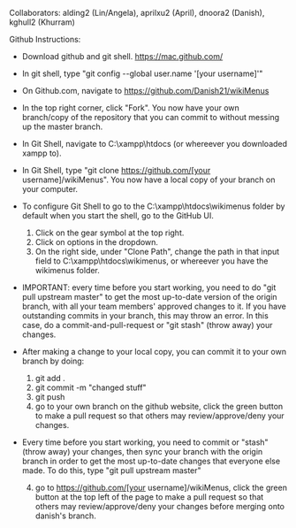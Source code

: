 Collaborators:
alding2 (Lin/Angela), aprilxu2 (April), dnoora2 (Danish), kghull2 (Khurram)

Github Instructions:

- Download github and git shell. https://mac.github.com/
- In git shell, type "git config --global user.name '[your username]'"
- On Github.com, navigate to https://github.com/Danish21/wikiMenus
- In the top right corner, click "Fork". You now have your own branch/copy of the repository that you can commit to without messing up the master branch.
- In Git Shell, navigate to C:\xampp\htdocs (or whereever you downloaded xampp to).
- In Git Shell, type "git clone https://github.com/[your username]/wikiMenus". You now have a local copy of your branch on your computer.
- To configure Git Shell to go to the C:\xampp\htdocs\wikimenus folder by default when you start the shell, go to the GitHub UI.
    1. Click on the gear symbol at the top right.
    2. Click on options in the dropdown.
    3. On the right side, under "Clone Path", change the path in that input field to C:\xampp\htdocs\wikimenus, or whereever you have the wikimenus folder.
- IMPORTANT: every time before you start working, you need to do "git pull upstream master" to get the most up-to-date version of the origin branch, with all your team members' approved changes to it. If you have outstanding commits in your branch, this may throw an error. In this case, do a commit-and-pull-request or "git stash" (throw away) your changes.
- After making a change to your local copy, you can commit it to your own branch by doing: 
	1. git add .
	2. git commit -m "changed stuff"
	3. git push
	4. go to your own branch on the github website, click the green button to make a pull request so that others may review/approve/deny your changes.
- Every time before you start working, you need to commit or "stash" (throw away) your changes, then sync your branch with the origin branch in order to get the most up-to-date changes that everyone else made. To do this, type "git pull upstream master"

	4. go to https://github.com/[your username]/wikiMenus, click the green button at the top left of the page to make a pull request so that others may review/approve/deny your changes before merging onto danish's branch.

